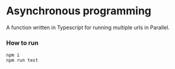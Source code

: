 # Asynchronous programming

A function written in Typescript for running multiple urls in Parallel.

### How to run

```
npm i
npm run test
```